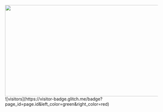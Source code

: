 
<img src="https://github.com/trickyj/trickyj/blob/master/logos/3.gif" height="300px" width="900px" />
 ![visitors](https://visitor-badge.glitch.me/badge?page_id=page.id&left_color=green&right_color=red)

